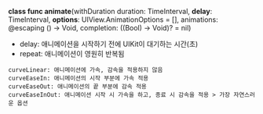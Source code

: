 **class func animate**(withDuration duration: TimeInterval, **delay**: TimeInterval, **options**: UIView.AnimationOptions = [], animations: @escaping () -> Void, completion: ((Bool) -> Void)? = nil)

- delay: 애니메이션을 시작하기 전에 UIKit이 대기하는 시간(초)
- repeat: 애니메이션이 영원히 반복됨

```autoreverse: repeat와 함께 쓰면 정방향 역방향 애니메이션이 영원히 반복되며, 이것만 쓰면 한 번만 실행됨.
curveLinear: 애니메이션에 가속, 감속을 적용하지 않음
curveEaseIn: 애니메이션의 시작 부분에 가속 적용
curveEaseOut: 애니메이션의 끝 부분에 감속 적용
curveEaseInOut: 애니메이션 시작 시 가속을 하고, 종료 시 감속을 적용 > 가장 자연스러운 옵션
```
